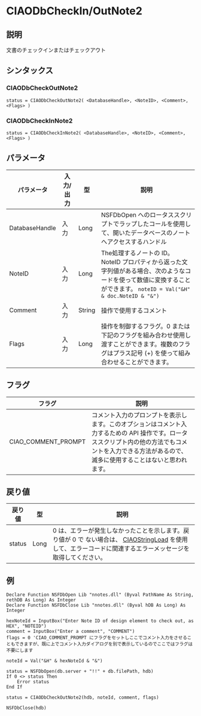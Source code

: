 # CIAODbCheckIn/OutNote2

## 説明
文書のチェックインまたはチェックアウト

## シンタックス
### CIAODbCheckOutNote2
```
status = CIAODbCheckOutNote2( <DatabaseHandle>, <NoteID>, <Comment>, <Flags> )
```

### CIAODbCheckInNote2
```
status = CIAODbCheckInNote2( <DatabaseHandle>, <NoteID>, <Comment>, <Flags> )
```

## パラメータ
| パラメータ | 入力/出力 | 型 | 説明 |
| --- | --- | --- | --- |
| DatabaseHandle | 入力 | Long | NSFDbOpen へのロータススクリプトでラップしたコールを使用して、開いたデータベースのノートへアクセスするハンドル |
| NoteID | 入力 | Long	| The処理するノートの ID。NoteID プロパティから返った文字列値がある場合、次のようなコードを使って数値に変換することができます。 `noteID = Val("&H" & doc.NoteID & "&")` |
| Comment | 入力 | String | 操作で使用するコメント |
| Flags | 入力 | Long | 操作を制御するフラグ。0 または下記のフラグを組み合わせ使用し渡すことができます。複数のフラグはプラス記号 (+) を使って組み合わせることができます。 |

## フラグ
| フラグ | 説明 |
| --- | --- |
| CIAO_COMMENT_PROMPT | コメント入力のプロンプトを表示します。このオプションはコメント入力するための API 操作です。ロータススクリプト内の他の方法でもコメントを入力できる方法があるので、滅多に使用することはないと思われます。 |

## 戻り値
| 戻り値 | 型 | 説明 |
| --- | --- | --- |
| status | Long | 0 は、エラーが発生しなかったことを示します。戻り値が 0 で ない場合は、 [CIAOStringLoad](scriptstringload.md) を使用して、エラーコードに関連するエラーメッセージを取得してください。 |

## 例
```vbscript
Declare Function NSFDbOpen Lib "nnotes.dll" (Byval PathName As String, rethDB As Long) As Integer
Declare Function NSFDbClose Lib "nnotes.dll" (Byval hDB As Long) As Integer
  
hexNoteId = InputBox("Enter Note ID of design element to check out, as HEX", "NOTEID")
comment = InputBox("Enter a comment", "COMMENT")
flags = 0 'CIAO_COMMENT_PROMPT にフラグをセットしここでコメント入力をさせることもできますが、既に上でコメント入力ダイアログを別で表示しているのでここではフラグは不要にします
     
noteId = Val("&H" & hexNoteId & "&")
  
status = NSFDbOpen(db.server + "!!" + db.filePath, hdb)
If 0 <> status Then
    Error status
End If
  
status = CIAODbCheckOutNote2(hdb, noteId, comment, flags)
  
NSFDbClose(hdb)
```